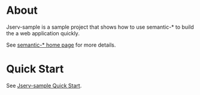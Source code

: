 # About

Jserv-sample is a sample project that shows how to use semantic-* to build the a
web application quickly.

See [semantic-* home page](https://odys-z.github.io/) for more details.

# Quick Start

See [Jserv-sample Quick Start](https://odys-z.github.io/notes/semantics/jserv/jsample-quick-start.html#jsample-kick).
